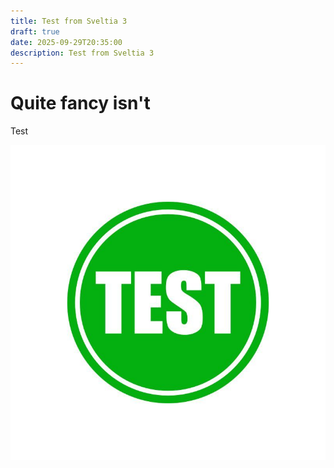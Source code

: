 ```yaml
---
title: Test from Sveltia 3
draft: true
date: 2025-09-29T20:35:00
description: Test from Sveltia 3
---
```

# Quite fancy isn't

Test

![Test pic](img-2025-09-29-20-35-41.png "Test pic")

